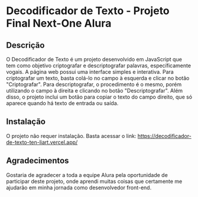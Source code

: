 # Decodificador de Texto - Projeto Final Next-One Alura

## Descrição

O Decodificador de Texto é um projeto desenvolvido em JavaScript que tem como objetivo criptografar e descriptografar palavras, específicamente vogais. A página web possui uma interface simples e interativa. Para criptografar um texto, basta colá-lo no campo à esquerda e clicar no botão "Criptografar". Para descriptografar, o procedimento é o mesmo, porém utilizando o campo à direita e clicando no botão "Descriptografar". Além disso, o projeto inclui um botão para copiar o texto do campo direito, que só aparece quando há texto de entrada ou saída.

## Instalação

O projeto não requer instalação. Basta acessar o link: https://decodificador-de-texto-ten-liart.vercel.app/

## Agradecimentos

Gostaria de agradecer a toda a equipe Alura pela oportunidade de participar deste projeto, onde aprendi muitas coisas que certamente me ajudarão em minha jornada como desenvolvedor front-end.
